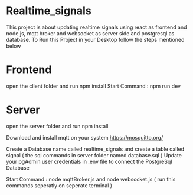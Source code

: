 # Realtime_signals
This project is about updating realtime signals using react as frontend and node.js, mqtt broker and websocket as server side and postgresql as database.
To Run this Project in your Desktop follow the steps mentioned below

# Frontend
open the client folder and run npm install 
Start Command : npm run dev

# Server
open the server folder and run npm install

Download and install mqtt on your system https://mosquitto.org/

Create a Database name called realtime_signals and create a table called signal ( the sql commands in server folder named database.sql )
Update your pgAdmin user credentials in .env file to connect the PostgreSql Database 

Start Command : node mqttBroker.js and node websocket.js ( run this commands seperatly on seperate terminal )

